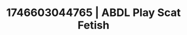 ---
categories:
- Femme domination
- AI-generated
- Latex & lace
- Real couple content
- NSFW role reversal
- Mirror play
- ASMR
- Cosplay
image: /assets/images/1746603044765.jpg
layout: post
seo:
  description: Featured content with premium ABDL Play, Scat Fetish. HD images available.
  keywords: ABDL Play, Scat Fetish
  og_image: /assets/images/1746603044765.jpg
  schema_type: VisualArtwork
tags:
- ABDL Play
- '#1746603044765'
- Scat Fetish
title: 1746603044765 | ABDL Play Scat Fetish
---
